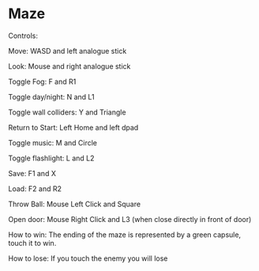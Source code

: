 # Maze
Controls:

Move: WASD and left analogue stick

Look: Mouse and right analogue stick

Toggle Fog: F and R1

Toggle day/night: N and L1

Toggle wall colliders: Y and Triangle

Return to Start: Left Home and left dpad

Toggle music: M and Circle

Toggle flashlight: L and L2

Save: F1 and X

Load: F2 and R2

Throw Ball: Mouse Left Click and Square

Open door: Mouse Right Click and L3 (when close directly in front of door)

How to win:
The ending of the maze is represented by a green capsule, touch it to win.

How to lose: 
If you touch the enemy you will lose
